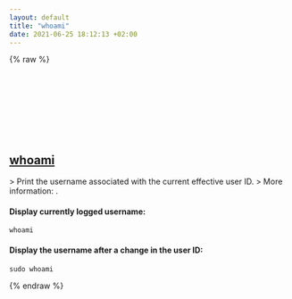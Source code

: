 ```yaml
---
layout: default
title: "whoami"
date: 2021-06-25 18:12:13 +02:00
---
```

{% raw %}
<h2 id="whoami">
  <a href="/en/common/whoami.html">whoami</a> <a href="#whoami"><svg class="icon">
    <use href="/assets/images/unicode_sprite.svg#link" />
  </svg></a>
</h2>
> Print the username associated with the current effective user ID.
> More information: <https://www.gnu.org/software/coreutils/whoami>.

#### Display currently logged username:
```shell
whoami
```
#### Display the username after a change in the user ID:
```shell
sudo whoami
```
{% endraw %}